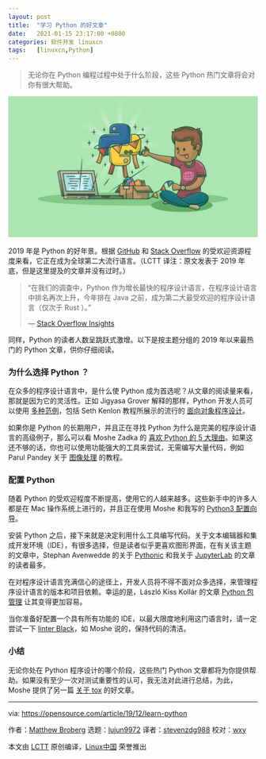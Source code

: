 ```yaml
---
layout: post
title:	"学习 Python 的好文章"
date:	2021-01-15 23:17:00 +0800 
categories:	软件开发 linuxcn 
tags:	[linuxcn,Python]
---
```




> 
> 无论你在 Python 编程过程中处于什么阶段，这些 Python 热门文章将会对你有很大帮助。
> 
> 
> 


![](/Asserts/Images/album/202101/15/231657xt8085wtyk5yvsz5.jpg)


2019 年是 Python 的好年景。根据 [GitHub](https://octoverse.github.com/#top-languages) 和 [Stack Overflow](https://insights.stackoverflow.com/survey/2019) 的受欢迎资源程度来看，它正在成为全球第二大流行语言。（LCTT 译注：原文发表于 2019 年底，但是这里提及的文章并没有过时。）



> 
> “在我们的调查中，Python 作为增长最快的程序设计语言，在程序设计语言中排名再次上升，今年排在 Java 之前，成为第二大最受欢迎的程序设计语言（仅次于 Rust ）。”
> 
> 
> — [Stack Overflow Insights](https://insights.stackoverflow.com/survey/2019)
> 
> 
> 


同样，Python 的读者人数呈跳跃式激增。以下是按主题分组的 2019 年以来最热门的 Python 文章，供你仔细阅读。


### 为什么选择 Python ？


在众多的程序设计语言中，是什么使 Python 成为首选呢？从文章的阅读量来看，那就是因为它的灵活性。正如 Jigyasa Grover 解释的那样，Python 开发人员可以使用 [多种范例](https://opensource.com/article/19/10/python-programming-paradigms)，包括 Seth Kenlon 教程所展示的流行的 [面向对象程序设计](https://opensource.com/article/19/7/get-modular-python-classes)。


如果你是 Python 的长期用户，并且正在寻找 Python 为什么是完美的程序设计语言的高级例子，那么可以看 Moshe Zadka 的 [喜欢 Python 的 5 大理由](https://opensource.com/article/19/10/why-love-python)。如果这还不够的话，你也可以使用功能强大的工具来尝试，无需编写大量代码，例如 Parul Pandey 关于 [图像处理](/article-10679-1.html) 的教程。


### 配置 Python


随着 Python 的受欢迎程度不断提高，使用它的人越来越多。这些新手中的许多人都是在 Mac 操作系统上进行的，并且正在使用 Moshe 和我写的 [Python3 配置向导](https://opensource.com/article/19/5/python-3-default-mac)。


安装 Python 之后，接下来就是决定利用什么工具编写代码。关于文本编辑器和集成开发环境（IDE），有很多选择，但是读者似乎更喜欢图形界面，在有关该主题的文章中，Stephan Avenwedde 的关于 [Pythonic](https://opensource.com/article/19/5/graphically-programming-pythonic) 和我关于 [JupyterLab](https://opensource.com/article/19/5/jupyterlab-python-developers-magic) 的文章的读者最多。


在对程序设计语言充满信心的途径上，开发人员将不得不面对众多选择，来管理程序设计语言的版本和项目依赖。幸运的是，László Kiss Kollár 的文章 [Python 包管理](https://opensource.com/article/19/4/managing-python-packages) 让其变得更加容易。


当你准备好配置一个具有所有功能的 IDE，以最大限度地利用这门语言时，请一定尝试一下 [linter Black](/article-10864-1.html)，如 Moshe 说的，保持代码的清洁。


### 小结


无论你处在 Python 程序设计的哪个阶段，这些热门 Python 文章都将为你提供帮助。如果没有至少一次对测试重要性的认可，我无法对此进行总结，为此，Moshe 提供了另一篇 [关于 tox](https://opensource.com/article/19/5/python-tox) 的好文章。




---


via: <https://opensource.com/article/19/12/learn-python>


作者：[Matthew Broberg](https://opensource.com/users/mbbroberg) 选题：[lujun9972](https://github.com/lujun9972) 译者：[stevenzdg988](https://github.com/stevenzdg988) 校对：[wxy](https://github.com/wxy)


本文由 [LCTT](https://github.com/LCTT/TranslateProject) 原创编译，[Linux中国](https://linux.cn/) 荣誉推出
